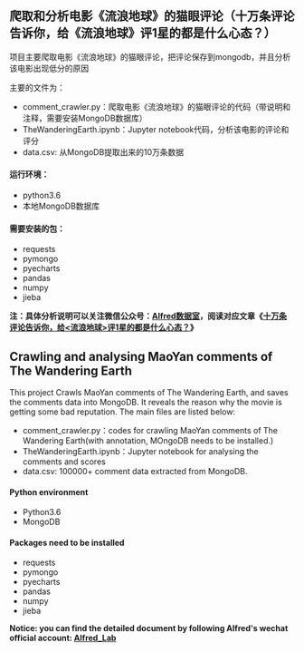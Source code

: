 ## 爬取和分析电影《流浪地球》的猫眼评论（十万条评论告诉你，给《流浪地球》评1星的都是什么心态？）

项目主要爬取电影《流浪地球》的猫眼评论，把评论保存到mongodb，并且分析该电影出现低分的原因

主要的文件为：
- comment_crawler.py：爬取电影《流浪地球》的猫眼评论的代码（带说明和注释，需要安装MongoDB数据库）
- TheWanderingEarth.ipynb：Jupyter notebook代码，分析该电影的评论和评分
- data.csv: 从MongoDB提取出来的10万条数据

#### 运行环境：
- python3.6
- 本地MongoDB数据库

#### 需要安装的包：
- requests
- pymongo
- pyecharts
- pandas
- numpy
- jieba

**注：具体分析说明可以关注微信公众号：[Alfred数据室](https://wx1.sinaimg.cn/mw690/007yVcwsgy1g03lo67ikoj30u00f0ta0.jpg)，阅读对应文章《[十万条评论告诉你，给<流浪地球>评1星的都是什么心态？](https://mp.weixin.qq.com/s/3d_ycK0D1KfbjQJ3m7FhEQ)》**


## Crawling and analysing MaoYan comments of The Wandering Earth

This project Crawls MaoYan comments of The Wandering Earth, and saves the comments data into MongoDB. It reveals the reason why the movie is getting some bad reputation.
The main files are listed below:
- comment_crawler.py：codes for crawling MaoYan comments of The Wandering Earth(with annotation, MOngoDB
needs to be installed.)
- TheWanderingEarth.ipynb：Jupyter notebook for analysing the comments and scores
- data.csv: 100000+ comment data extracted from MongoDB.

#### Python environment
- Python3.6
- MongoDB

#### Packages need to be installed
- requests
- pymongo
- pyecharts
- pandas
- numpy
- jieba

**Notice: you can find the detailed document by following Alfred's wechat official account: [Alfred_Lab](https://wx1.sinaimg.cn/mw690/007yVcwsgy1g03lo67ikoj30u00f0ta0.jpg)**
